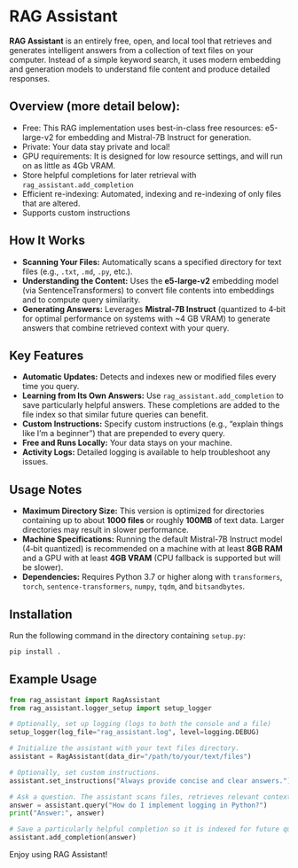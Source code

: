 # RAG Assistant

**RAG Assistant** is an entirely free, open, and local tool that retrieves and generates intelligent answers from a collection of text files on your computer. Instead of a simple keyword search, it uses modern 
embedding and generation models to understand file content and produce detailed responses.

## Overview (more detail below):
- Free: This RAG implementation uses best-in-class free resources: e5-large-v2 for embedding and Mistral-7B Instruct for generation.
- Private: Your data stay private and local!
- GPU requirements: It is designed for low resource settings, and will run on as little as 4Gb VRAM.
- Store helpful completions for later retrieval with `rag_assistant.add_completion`
- Efficient re-indexing: Automated, indexing and re-indexing of only files that are altered.
- Supports custom instructions


## How It Works

- **Scanning Your Files:** Automatically scans a specified directory for text files (e.g., `.txt`, `.md`, `.py`, etc.).
- **Understanding the Content:** Uses the **e5-large-v2** embedding model (via SentenceTransformers) to convert file contents into embeddings and to compute query similarity.
- **Generating Answers:** Leverages **Mistral-7B Instruct** (quantized to 4‑bit for optimal performance on systems with ~4 GB VRAM) to generate answers that combine retrieved context 
with your query.

## Key Features

- **Automatic Updates:** Detects and indexes new or modified files every time you query.
- **Learning from Its Own Answers:** Use `rag_assistant.add_completion` to save particularly helpful answers. These completions are added to the file index so that similar future 
queries can benefit.
- **Custom Instructions:** Specify custom instructions (e.g., “explain things like I’m a beginner”) that are prepended to every query.
- **Free and Runs Locally:** Your data stays on your machine.
- **Activity Logs:** Detailed logging is available to help troubleshoot any issues.

## Usage Notes

- **Maximum Directory Size:** This version is optimized for directories containing up to about **1000 files** or roughly **100MB** of text data. Larger directories may result in 
slower performance.
- **Machine Specifications:** Running the default Mistral-7B Instruct model (4‑bit quantized) is recommended on a machine with at least **8GB RAM** and a GPU with at least **4GB 
VRAM** (CPU fallback is supported but will be slower).
- **Dependencies:** Requires Python 3.7 or higher along with `transformers`, `torch`, `sentence-transformers`, `numpy`, `tqdm`, and `bitsandbytes`.

## Installation

Run the following command in the directory containing `setup.py`:

```bash
pip install .
```

## Example Usage

```python
from rag_assistant import RagAssistant
from rag_assistant.logger_setup import setup_logger

# Optionally, set up logging (logs to both the console and a file)
setup_logger(log_file="rag_assistant.log", level=logging.DEBUG)

# Initialize the assistant with your text files directory.
assistant = RagAssistant(data_dir="/path/to/your/text/files")

# Optionally, set custom instructions.
assistant.set_instructions("Always provide concise and clear answers.")

# Ask a question. The assistant scans files, retrieves relevant context, and generates an answer.
answer = assistant.query("How do I implement logging in Python?")
print("Answer:", answer)

# Save a particularly helpful completion so it is indexed for future queries.
assistant.add_completion(answer)
```

Enjoy using RAG Assistant!
